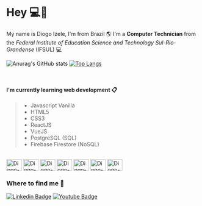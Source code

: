 # Hey 💻🤙

My name is Diogo Izele, I'm from Brazil 🌎 I'm a **Computer Technician** from the _Federal Institute of Education Science and Technology Sul-Rio-Grandense_ (IFSUL) 💻

![Anurag's GitHub stats](https://github-readme-stats.vercel.app/api?username=diogoizele&show_icons=true&theme=tokyonight) [![Top Langs](https://github-readme-stats.vercel.app/api/top-langs/?username=diogoizele&layout=compact&theme=tokyonight)](https://github.com/anuraghazra/github-readme-stats)

<br>

#### I'm currently learning web development 📋

> - Javascript Vanilla
> - HTML5
> - CSS3
> - ReactJS
> - VueJS
> - PostgreSQL (SQL)
> - Firebase Firestore (NoSQL)

<div><br>
  <img align="center" alt="Diogo-Js" height="30" width="40" src="https://cdn.jsdelivr.net/gh/devicons/devicon/icons/javascript/javascript-original.svg" style="max-width:100%;">
  <img align="center" alt="Diogo-HTML5" height="30" width="40" src="https://cdn.jsdelivr.net/gh/devicons/devicon/icons/html5/html5-original.svg" style="max-width:100%;">
  <img align="center" alt="Diogo-CSS3" height="30" width="40" src="https://cdn.jsdelivr.net/gh/devicons/devicon/icons/css3/css3-original.svg" style="max-width:100%;">
  <img align="center" alt="Diogo-ReactJS" height="30" width="40" src="https://cdn.jsdelivr.net/gh/devicons/devicon/icons/react/react-original.svg" style="max-width:100%;">
  <img align="center" alt="Diogo-VueJS" height="30" width="40" src="https://cdn.jsdelivr.net/gh/devicons/devicon/icons/vuejs/vuejs-original.svg" style="max-width:100%;">
  <img align="center" alt="Diogo-PostgreSQL" height="30" width="40" src="https://cdn.jsdelivr.net/gh/devicons/devicon/icons/postgresql/postgresql-plain.svg" style="max-width:100%;">
  <img align="center" alt="Diogo-Firebase" height="30" width="40" src="https://cdn.jsdelivr.net/gh/devicons/devicon/icons/firebase/firebase-plain.svg" style="max-width:100%;">
</div>

### Where to find me 🤳

[![Linkedin Badge](https://img.shields.io/badge/-LinkedIn-blue?style=flat-square&logo=Linkedin&logoColor=white&link=https://www.linkedin.com/in/fagnerpsantos/)](https://www.linkedin.com/in/diogoizele/) [![Youtube Badge](https://img.shields.io/badge/-YouTube-ff0000?style=flat-square&labelColor=ff0000&logo=youtube&logoColor=white&link=https://www.youtube.com/user/TreinaWeb)](https://www.youtube.com/channel/UCQ-oyN6ClB9W6-Z773iii9Q)
